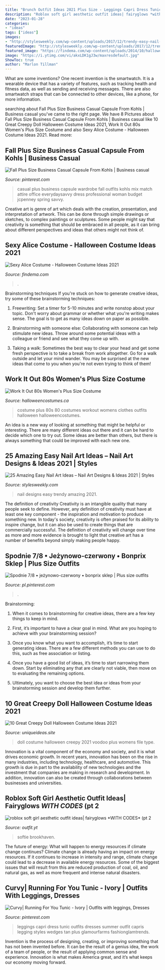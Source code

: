 ```yaml
---
title: "Brunch Outfit Ideas 2021 Plus Size - Leggings Capri Dress Tunic Outfits Dresses Summer Outfit Capris Legging Styles Wedges Tan Plus Glamourfarms Fashionglamtrends"
description: "Roblox soft girl aesthetic outfit ideas| fairyglows *with codes* (pt 2"
date: "2023-01-28"
categories:
- "ideas"
tags: ["ideas"]
images:
- "http://stylesweekly.com/wp-content/uploads/2017/12/trendy-easy-nail-art-ideas-nail-art-designs-ideas-2018-9.jpg"
featuredImage: "http://stylesweekly.com/wp-content/uploads/2017/12/trendy-easy-nail-art-ideas-nail-art-designs-ideas-2018-9.jpg"
featured_image: "https://findema.com/wp-content/uploads/2014/10/halloween_20144324-510x600.jpg"
image: "https://i.ytimg.com/vi/akxLDK1gJ3w/maxresdefault.jpg"
ShowToc: true
author: "Marlon Tillman"
---
```



What are some inventions?
One recent invention is the smartwatch. It is a wearable device that has a variety of features, such as tracking health and fitness data, as well as sending and receiving messages. There are also smartwatch straps that can be connected to other devices, like a phone, for more information.

	

		
searching about Fall Plus Size Business Casual Capsule From Kohls | Business casual you've came to the right page. We have 8 Pictures about Fall Plus Size Business Casual Capsule From Kohls | Business casual like 10 Great Creepy Doll Halloween Costume Ideas 2021, Work It Out 80s Women&#039;s Plus Size Costume and also Sexy Alice Costume - Halloween Costume Ideas 2021. Read more:
		
    
## Fall Plus Size Business Casual Capsule From Kohls | Business Casual

<img loading=lazy src="https://i.pinimg.com/originals/79/51/2d/79512da2e33742c4364ffb77f76c154e.jpg" onerror="this.onerror=null;this.src='https://tse2.mm.bing.net/th?id=OIP.e78hvb6xgm1eqUAqElpXAQHaL0&amp;pid=15.1';" alt="Fall Plus Size Business Casual Capsule From Kohls | Business casual">

_Source: pinterest.com_

>casual plus business capsule wardrobe fall outfits kohls mix match attire office everydaysavvy dress professional woman budget jcpenney spring savvy. 

	

Creative art is genre of art which deals with the creation, presentation, and interpretation of artwork. This can be done through simple drawings or sketches, to complex paintings or sculptures. Some people might say that creativity is something that should be embraced in all people, as it can bring about different perspectives and ideas that others might not think of.

    
## Sexy Alice Costume - Halloween Costume Ideas 2021

<img loading=lazy src="https://findema.com/wp-content/uploads/2014/10/halloween_20144324-510x600.jpg" onerror="this.onerror=null;this.src='https://tse3.mm.bing.net/th?id=OIP.pEvt50LX9vVr9A9wDpxwxwHaIt&amp;pid=15.1';" alt="Sexy Alice Costume - Halloween Costume Ideas 2021">

_Source: findema.com_

>. 

	

Brainstorming techniques
If you're stuck on how to generate creative ideas, try some of these brainstorming techniques:
1. Freewriting: Set a timer for 5-10 minutes and write nonstop about your topic. Don't worry about grammar or whether what you're writing makes sense. The goal is to get as many ideas down on paper as possible.

2. Brainstorming with someone else: Collaborating with someone can help stimulate new ideas. Throw around some potential ideas with a colleague or friend and see what they come up with.

3. Taking a walk: Sometimes the best way to clear your head and get some fresh perspective is to take a break from work altogether. Go for a walk outside and let your mind wander. You may be surprised at the new ideas that come to you when you're not even trying to think of them!

    
## Work It Out 80s Women&#039;s Plus Size Costume

<img loading=lazy src="https://images.halloweencostumes.ca/products/42109/1-1/womens-plus-size-work-it-out-80s-costume-.jpg" onerror="this.onerror=null;this.src='https://tse2.mm.bing.net/th?id=OIP.Z7bF65F6LJAdMQO9GGYipgHaKl&amp;pid=15.1';" alt="Work It Out 80s Women&#039;s Plus Size Costume">

_Source: halloweencostumes.ca_

>costume plus 80s 80 costumes workout womens clothes outfits halloween halloweencostumes. 

	

An idea is a new way of looking at something that might be helpful or interesting. There are many different ideas out there and it can be hard to decide which one to try out. Some ideas are better than others, but there is always something that could be improved with each new one.

    
## 25 Amazing Easy Nail Art Ideas – Nail Art Designs &amp; Ideas 2021 | Styles

<img loading=lazy src="http://stylesweekly.com/wp-content/uploads/2017/12/trendy-easy-nail-art-ideas-nail-art-designs-ideas-2018-9.jpg" onerror="this.onerror=null;this.src='https://tse1.mm.bing.net/th?id=OIP.p7vxT9sGYuZmBdLZNgKH7gHaJQ&amp;pid=15.1';" alt="25 Amazing Easy Nail Art Ideas – Nail Art Designs &amp; Ideas 2021 | Styles">

_Source: stylesweekly.com_

>nail designs easy trendy amazing 2021. 

	

The definition of creativity
Creativity is an intangible quality that many people seek to define. However, any definition of creativity must have at least one key component - the inspiration and motivation to produce something new. In today's society, creativity is often praised for its ability to inspire change, but it can also be used to create things that are commercially successful. The definition of creativity will change over time as more and more evidence is brought to light that creative art has a number of benefits beyond simply making people happy.

    
## Spodnie 7/8 • Jeżynowo-czerwony • Bonprix Sklep | Plus Size Outfits

<img loading=lazy src="https://i.pinimg.com/736x/51/97/82/5197824417c1b34253fe5a4d6664dde0.jpg" onerror="this.onerror=null;this.src='https://tse3.mm.bing.net/th?id=OIP.SkjtsgPHLjkBDkzy9VQ_sgHaKX&amp;pid=15.1';" alt="Spodnie 7/8 • jeżynowo-czerwony • bonprix sklep | Plus size outfits">

_Source: pl.pinterest.com_

>. 

	

Brainstorming:
1. When it comes to brainstorming for creative ideas, there are a few key things to keep in mind.
2. First, it’s important to have a clear goal in mind. What are you hoping to achieve with your brainstorming session?

3. Once you know what you want to accomplish, it’s time to start generating ideas. There are a few different methods you can use to do this, such as free association or listing.

4. Once you have a good list of ideas, it’s time to start narrowing them down. Start by eliminating any that are clearly not viable, then move on to evaluating the remaining options.

5. Ultimately, you want to choose the best idea or ideas from your brainstorming session and develop them further.

    
## 10 Great Creepy Doll Halloween Costume Ideas 2021

<img loading=lazy src="https://www.uniqueideas.site/wp-content/uploads/womens-plus-size-voodoo-doll-costume-5.jpg" onerror="this.onerror=null;this.src='https://tse3.mm.bing.net/th?id=OIP.NRdmeOn6SSY6VhvucwnLIgHaKl&amp;pid=15.1';" alt="10 Great Creepy Doll Halloween Costume Ideas 2021">

_Source: uniqueideas.site_

>doll costume halloween creepy 2021 voodoo plus womens file type. 

	

Innovation is a vital component of the economy and society, and it is what drives economic growth. In recent years, innovation has been on the rise in many industries, including technology, healthcare, and automotive. This growth is due in part to the availability of new technologies and the investment that companies are making in research and development. In addition, innovation can also be created through collaborations between businesses and universities.

    
## Roblox Soft Girl Aesthetic Outfit Ideas| Fairyglows *WITH CODES* (pt 2

<img loading=lazy src="https://i.ytimg.com/vi/akxLDK1gJ3w/maxresdefault.jpg" onerror="this.onerror=null;this.src='https://tse4.mm.bing.net/th?id=OIP.j_W9-MUlT3Mvg0zeLjym_gHaEK&amp;pid=15.1';" alt="roblox soft girl aesthetic outfit ideas| fairyglows *WITH CODES* (pt 2">

_Source: outfit.yt_

>softie brookhaven. 

	

The future of energy: What will happen to energy resources if climate change continues?
Climate change is already having an impact on energy resources. If it continues to increase in intensity and range, climate change could lead to a decrease in available energy resources. Some of the biggest issues that will result from this are reduced production of coal, oil, and natural gas, as well as more frequent and intense natural disasters.

    
## Curvy| Running For You Tunic - Ivory | Outfits With Leggings, Dresses

<img loading=lazy src="https://i.pinimg.com/736x/76/c2/76/76c2769475456bf633431abcf0a70856--white-tunic-white-capris.jpg" onerror="this.onerror=null;this.src='https://tse1.mm.bing.net/th?id=OIP.rvsC80bGTHQ9qUl51D3U4gHaLH&amp;pid=15.1';" alt="Curvy| Running For You Tunic - Ivory | Outfits with leggings, Dresses">

_Source: pinterest.com_

>leggings capri dress tunic outfits dresses summer outfit capris legging styles wedges tan plus glamourfarms fashionglamtrends. 

	

Invention is the process of designing, creating, or improving something that has not been invented before. It can be the result of a genius idea, the work of a team of people, or the result of applying common sense and experience. Innovation is what makes America great, and it’s what keeps our economy moving forward.

